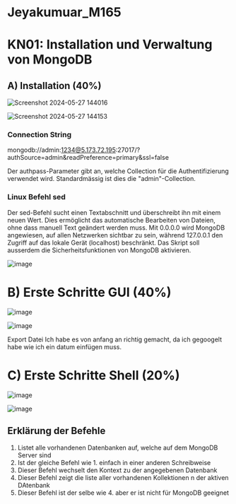 # Jeyakumuar_M165

# KN01: Installation und Verwaltung von MongoDB


## A) Installation (40%)

![Screenshot 2024-05-27 144016](https://github.com/xmin12/Jeyakumuar_M165/assets/112725311/f79231f9-f84a-4ad2-9ba2-331280a8afe8)

![Screenshot 2024-05-27 144153](https://github.com/xmin12/Jeyakumuar_M165/assets/112725311/be09d855-ada1-4d2b-8726-db4f05d2bce6)

### Connection String
mongodb://admin:1234@5.173.72.195:27017/? authSource=admin&readPreference=primary&ssl=false

Der authpass-Parameter gibt an, welche Collection für die Authentifizierung verwendet wird. Standardmässig ist dies die "admin"-Collection.

### Linux Befehl sed
Der sed-Befehl sucht einen Textabschnitt und überschreibt ihn mit einem neuen Wert. Dies ermöglicht das automatische Bearbeiten von Dateien, ohne dass manuell Text geändert werden muss. Mit 0.0.0.0 wird MongoDB angewiesen, auf allen Netzwerken sichtbar zu sein, während 127.0.0.1 den Zugriff auf das lokale Gerät (localhost) beschränkt. Das Skript soll ausserdem die Sicherheitsfunktionen von MongoDB aktivieren.

![image](https://github.com/xmin12/Jeyakumuar_M165/assets/112725311/a2b83710-9c48-44d8-8e25-215011d326e5)


# B) Erste Schritte GUI (40%)

![image](https://github.com/xmin12/Jeyakumuar_M165/assets/112725311/1aa60698-8a23-4f48-a110-80ac8734047f)

![image](https://github.com/xmin12/Jeyakumuar_M165/assets/112725311/8591cfac-0e76-45b9-953d-a1cedebdfcde)

Export Datei
Ich habe es von anfang an richtig gemacht, da ich gegoogelt habe wie ich ein datum einfügen muss.

# C) Erste Schritte Shell (20%)

![image](https://github.com/xmin12/Jeyakumuar_M165/assets/112725311/52a40f37-620a-4900-a7ea-d8c1d0c01b50)

![image](https://github.com/xmin12/Jeyakumuar_M165/assets/112725311/2d408cf6-4263-41ca-b709-cebc446abc58)

## Erklärung der Befehle
1. Listet alle vorhandenen Datenbanken auf, welche auf dem MongoDB Server sind
2. Ist der gleiche Befehl wie 1. einfach in einer anderen Schreibweise
3. Dieser Befehl wechselt den Kontext zu der angegebenen Datenbank
4. Dieser Befehl zeigt die liste aller vorhandenen Kollektionen n der aktiven DAtenbank
5. Dieser Befehl ist der selbe wie 4. aber er ist nicht für MongoDB geeignet



